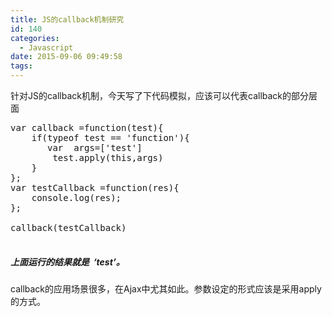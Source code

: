 ```yaml
---
title: JS的callback机制研究
id: 140
categories:
  - Javascript
date: 2015-09-06 09:49:58
tags:
---
```


针对JS的callback机制，今天写了下代码模拟，应该可以代表callback的部分层面
<pre>var callback =function(test){
    if(typeof test == 'function'){
       var  args=['test']
        test.apply(this,args)
    }
};
var testCallback =function(res){
    console.log(res);
};

callback(testCallback)

</pre>

##### 上面运行的结果就是  ‘test’。

callback的应用场景很多，在Ajax中尤其如此。参数设定的形式应该是采用apply的方式。